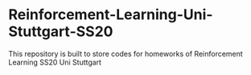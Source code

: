 # Reinforcement-Learning-Uni-Stuttgart-SS20
This repository is built to store codes for homeworks of Reinforcement Learning SS20 Uni Stuttgart
